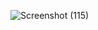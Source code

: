 ![Screenshot (115)](https://github.com/user-attachments/assets/1d1ed573-c28b-449c-a2dc-5a926ae0cc8e)
